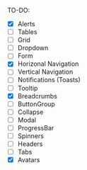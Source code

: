 TO-DO:

- [x] Alerts
- [ ] Tables
- [ ] Grid
- [ ] Dropdown
- [ ] Form
- [x] Horizonal Navigation
- [ ] Vertical Navigation
- [ ] Notifications (Toasts)
- [ ] Tooltip
- [x] Breadcrumbs
- [ ] ButtonGroup
- [ ] Collapse
- [ ] Modal
- [ ] ProgressBar
- [ ] Spinners
- [ ] Headers
- [ ] Tabs
- [x] Avatars
